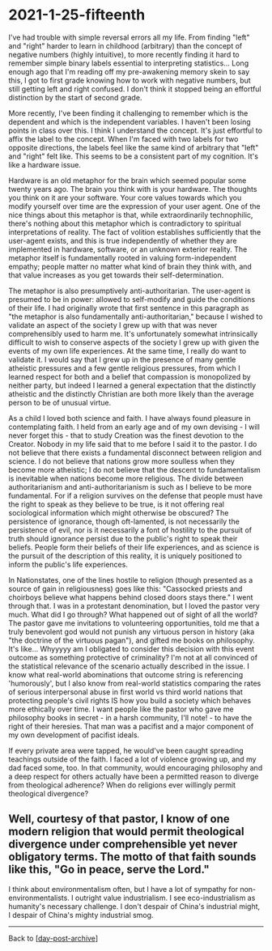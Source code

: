 # 2021-1-25-fifteenth

I've had trouble with simple reversal errors all my life.  From finding "left" and "right" harder to learn in childhood (arbitrary) than the concept of negative numbers (highly intuitive), to more recently finding it hard to remember simple binary labels essential to interpreting statistics...  Long enough ago that I'm reading off my pre-awakening memory skein to say this, I got to first grade knowing how to work with negative numbers, but still getting left and right confused.  I don't think it stopped being an effortful distinction by the start of second grade.

More recently, I've been finding it challenging to remember which is the dependent and which is the independent variables.  I haven't been losing points in class over this.  I think I understand the concept.  It's just effortful to affix the label to the concept.  When I'm faced with two labels for two opposite directions, the labels feel like the same kind of arbitrary that "left" and "right" felt like.  This seems to be a consistent part of my cognition.  It's like a hardware issue.

Hardware is an old metaphor for the brain which seemed popular some twenty years ago.  The brain you think with is your hardware.  The thoughts you think on it are your software.  Your core values towards which you modify yourself over time are the expression of your user agent.  One of the nice things about this metaphor is that, while extraordinarily technophilic, there's nothing about this metaphor which is contradictory to spiritual interpretations of reality.  The fact of volition establishes sufficiently that the user-agent exists, and this is true independently of whether they are implemented in hardware, software, or an unknown exterior reality.  The metaphor itself is fundamentally rooted in valuing form-independent empathy; people matter no matter what kind of brain they think with, and that value increases as you get towards their self-determination.

The metaphor is also presumptively anti-authoritarian.  The user-agent is presumed to be in power: allowed to self-modify and guide the conditions of their life.  I had originally wrote that first sentence in this paragraph as "the metaphor is also fundamentally anti-authoritarian," because I wished to validate an aspect of the society I grew up with that was never comprehensibly used to harm me.  It's unfortunately somewhat intrinsically difficult to wish to conserve aspects of the society I grew up with given the events of my own life experiences.  At the same time, I really do want to validate it.  I would say that I grew up in the presence of many gentle atheistic pressures and a few gentle religious pressures, from which I learned respect for both and a belief that compassion is monopolized by neither party, but indeed I learned a general expectation that the distinctly atheistic and the distinctly Christian are both more likely than the average person to be of unusual virtue.

As a child I loved both science and faith.  I have always found pleasure in contemplating faith.  I held from an early age and of my own devising - I will never forget this - that to study Creation was the finest devotion to the Creator.  Nobody in my life said that to me before I said it to the pastor.  I do not believe that there exists a fundamental disconnect between religion and science.  I do not believe that nations grow more soulless when they become more atheistic; I do not believe that the descent to fundamentalism is inevitable when nations become more religious.  The divide between authoritarianism and anti-authoritarianism is such as I believe to be more fundamental.  For if a religion survives on the defense that people must have the right to speak as they believe to be true, is it not offering real sociological information which might otherwise be obscured?  The persistence of ignorance, though oft-lamented, is not necessarily the persistence of evil, nor is it necessarily a font of hostility to the pursuit of truth should ignorance persist due to the public's right to speak their beliefs.  People form their beliefs of their life experiences, and as science is the pursuit of the description of this reality, it is uniquely positioned to inform the public's life experiences.

In Nationstates, one of the lines hostile to religion (though presented as a source of gain in religiousness) goes like this: "Cassocked priests and choirboys believe what happens behind closed doors stays there."  I went through that.  I was in a protestant denomination, but I loved the pastor very much.  What did I go through?  What happened out of sight of all the world?  The pastor gave me invitations to volunteering opportunities, told me that a truly benevolent god would not punish any virtuous person in history (aka "the doctrine of the virtuous pagan"), and gifted me books on philosophy.  It's like...  Whyyyyy am I obligated to consider this decision with this event outcome as something protective of criminality?  I'm not at all convinced of the statistical relevance of the scenario actually described in the issue.  I know what real-world abominations that outcome string is referencing 'humorously', but I also know from real-world statistics comparing the rates of serious interpersonal abuse in first world vs third world nations that protecting people's civil rights IS how you build a society which behaves more ethically over time.  I want people like the pastor who gave me philosophy books in secret - in a harsh community, I'll note! - to have the right of their heresies.  That man was a pacifist and a major component of my own development of pacifist ideals.

If every private area were tapped, he would've been caught spreading teachings outside of the faith.  I faced a lot of violence growing up, and my dad faced some, too.  In that community, would encouraging philosophy and a deep respect for others actually have been a permitted reason to diverge from theological adherence?  When do religions ever willingly permit theological divergence?

Well, courtesy of that pastor, I know of one modern religion that would permit theological divergence under comprehensible yet never obligatory terms.  The motto of that faith sounds like this, "Go in peace, serve the Lord."
---

I think about environmentalism often, but I have a lot of sympathy for non-environmentalists.  I outright value industrialism.  I see eco-industrialism as humanity's necessary challenge.  I don't despair of China's industrial might, I despair of China's mighty industrial smog.

---
Back to [[day-post-archive]]

[//begin]: # "Autogenerated link references for markdown compatibility"
[day-post-archive]: day-post-archive.md "Day Post Archive"
[//end]: # "Autogenerated link references"